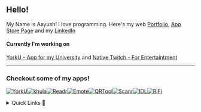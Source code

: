 ## Hello!
My Name is Aayush! I love programming. Here's my web [Portfolio](https://aayush9029.github.io/FinalWebpage/), [App Store Page](https://apps.apple.com/ca/developer/aayush-pokharel/id1532440924) and my [LinkedIn](https://www.linkedin.com/in/aayush-p-616b6b16a/)

#### Currently I'm working on
[YorkU - App for my University](https://apps.apple.com/us/app/york-uni/id1602993186) and [Native Twitch - For Entertaintment](https://github.com/Aayush9029/Native-Twitch)

---

### Checkout some of my apps!
[![YorkU](https://user-images.githubusercontent.com/43297314/188296939-4ade0d7b-5877-4a77-bd76-2ba2e1569dff.png)](https://apps.apple.com/us/app/york-uni/id1602993186)[![khula](https://user-images.githubusercontent.com/43297314/188296934-d937e9cf-e5fa-4d65-ab6e-3a39d8256ec9.png)](https://aayush9029.github.io/Khula-Site/)[![Readr](https://user-images.githubusercontent.com/43297314/188296936-44ee44a7-6a14-4204-8c16-7c3706a0cb2c.png)](https://aayush9029.github.io/ReadrSite/)[![Emote](https://user-images.githubusercontent.com/43297314/188296932-05448901-cb25-4a75-b136-93b57fe132be.png)](https://apps.apple.com/us/app/emotes/id1622113115)[![QRTool](https://user-images.githubusercontent.com/43297314/188296625-50d24033-e0d4-424d-89a9-bbc387085796.png)](https://apps.apple.com/ca/app/qrtool-bar-code-scanner/id1566802831)[![Scanr](https://user-images.githubusercontent.com/43297314/188296938-fd7e279b-e6cc-47ed-a7b5-4d96c58c89f9.png)](https://apps.apple.com/us/app/scanr-bluetooth-scanner/id1546690342)[![IDL](https://user-images.githubusercontent.com/43297314/188296933-73893b85-b7ac-4593-847a-da7f0fbf1e53.png)](https://aayush9029.github.io/IDL-SITE/)[![RiFi](https://user-images.githubusercontent.com/43297314/188296937-89d849bf-0374-4eef-acc2-b77058bae1b5.png)](https://apps.apple.com/us/app/rifi/id1567296199)


<details>
  <summary>Quick Links 🔗</summary>
  <details>
  <summary>pypi 🐍</summary>

  [PiP Packages](https://pypi.org/project/morse3/)
  </details>

  <details>
  <summary>MY Public Key 🔐</summary>

  [a29_ed25519.pub](https://gist.githubusercontent.com/Aayush9029/8ded88f3419c5328fb7b7ea189504885/raw/8f5aef483315c0475bbf2f7f7849c11069039cef/a29_ed25519.pub)

  </details>
  
  <summary>Discord Account</summary>

```js
Discord nerdaware#2845
```

  </details>
</details>





